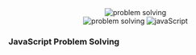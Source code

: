 <div align="center">
<img src="https://miro.medium.com/v2/resize:fit:1400/1*KAYT-tRghYilBJnX8I3yFg.gif" alt="problem solving"/>
</div>
<div align="center">
<img src="https://img.shields.io/badge/-a?style=plastic&logo=rocket&logoColor=%23ffff&label=Problem%20Solving&labelColor=%232e86c1&color=%232e86c1&cacheSeconds=https%3A%2F%2Fgithub.com%2Fkimbo-slicee
" alt="problem solving"/>
<img src="https://img.shields.io/badge/-A?style=plastic&logo=javascript&logoColor=%23f1c40f&label=JAVASCRIPT%20%F0%9F%92%A1&labelColor=%23000&color=%23000&cacheSeconds=https%3A%2F%2Fgithub.com%2Fkimbo-slicee" alt="javaScript">
</div>

### JavaScript Problem Solving 
